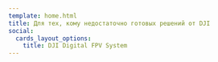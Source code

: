 ```yaml
---
template: home.html
title: Для тех, кому недостаточно готовых решений от DJI
social:
  cards_layout_options:
    title: DJI Digital FPV System
---
```

